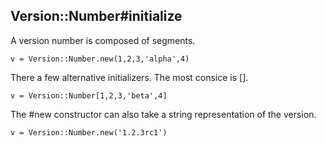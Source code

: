 ## Version::Number#initialize

A version number is composed of segments.

    v = Version::Number.new(1,2,3,'alpha',4)

There a few alternative initializers. The most consice is [].

    v = Version::Number[1,2,3,'beta',4]

The #new constructor can also take a string representation of the version.

    v = Version::Number.new('1.2.3rc1')

